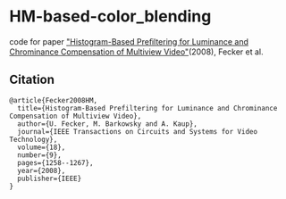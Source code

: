 # HM-based-color_blending
code for paper ["Histogram-Based Preﬁltering for Luminance and Chrominance Compensation of Multiview Video"](https://ieeexplore.ieee.org/document/4539698)(2008), Fecker et al.
## Citation

```
@article{Fecker2008HM,
  title={Histogram-Based Prefiltering for Luminance and Chrominance Compensation of Multiview Video},
  author={U. Fecker, M. Barkowsky and A. Kaup},
  journal={IEEE Transactions on Circuits and Systems for Video Technology},
  volume={18},
  number={9},
  pages={1258--1267},
  year={2008},
  publisher={IEEE}
}
